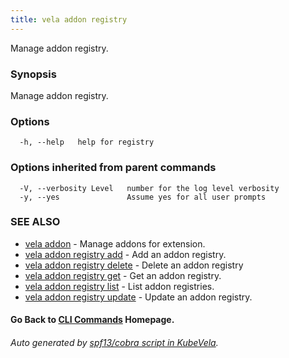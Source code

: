 ```yaml
---
title: vela addon registry
---
```


Manage addon registry.

### Synopsis

Manage addon registry.

### Options

```
  -h, --help   help for registry
```

### Options inherited from parent commands

```
  -V, --verbosity Level   number for the log level verbosity
  -y, --yes               Assume yes for all user prompts
```

### SEE ALSO

* [vela addon](vela_addon.md)	 - Manage addons for extension.
* [vela addon registry add](vela_addon_registry_add.md)	 - Add an addon registry.
* [vela addon registry delete](vela_addon_registry_delete.md)	 - Delete an addon registry
* [vela addon registry get](vela_addon_registry_get.md)	 - Get an addon registry.
* [vela addon registry list](vela_addon_registry_list.md)	 - List addon registries.
* [vela addon registry update](vela_addon_registry_update.md)	 - Update an addon registry.

#### Go Back to [CLI Commands](vela.md) Homepage.


###### Auto generated by [spf13/cobra script in KubeVela](https://github.com/kubevela/kubevela/tree/master/hack/docgen).
